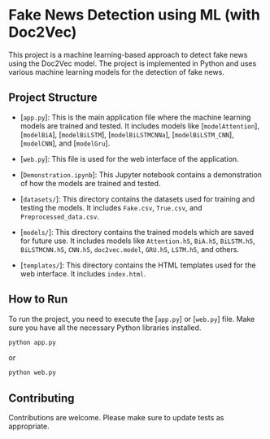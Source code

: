 # Fake News Detection using ML (with Doc2Vec)

This project is a machine learning-based approach to detect fake news using the Doc2Vec model. The project is implemented in Python and uses various machine learning models for the detection of fake news.

## Project Structure

- [`app.py`]: This is the main application file where the machine learning models are trained and tested. It includes models like [`modelAttention`], [`modelBiA`], [`modelBiLSTM`], [`modelBiLSTMCNNa`], [`modelBiLSTM_CNN`], [`modelCNN`], and [`modelGru`].

- [`web.py`]: This file is used for the web interface of the application.

- [`Demonstration.ipynb`]: This Jupyter notebook contains a demonstration of how the models are trained and tested.

- [`datasets/`]: This directory contains the datasets used for training and testing the models. It includes `Fake.csv`, `True.csv`, and `Preprocessed_data.csv`.

- [`models/`]: This directory contains the trained models which are saved for future use. It includes models like `Attention.h5`, `BiA.h5`, `BiLSTM.h5`, `BiLSTMCNN.h5`, `CNN.h5`, `doc2vec.model`, `GRU.h5`, `LSTM.h5`, and others.

- [`templates/`]: This directory contains the HTML templates used for the web interface. It includes `index.html`.

## How to Run

To run the project, you need to execute the [`app.py`] or [`web.py`] file. Make sure you have all the necessary Python libraries installed.

```sh
python app.py
```

or

```sh
python web.py
```

## Contributing

Contributions are welcome. Please make sure to update tests as appropriate.
